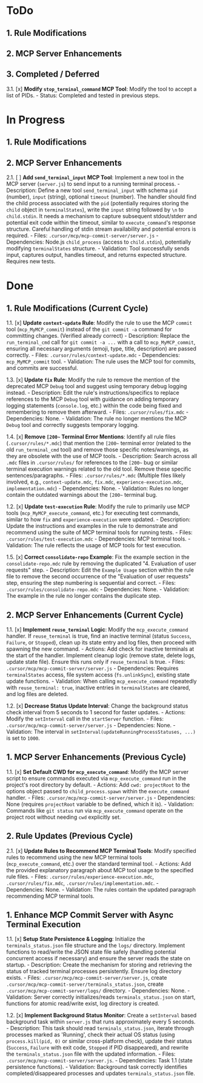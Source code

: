 # ToDo

## 1. Rule Modifications

## 2. MCP Server Enhancements

## 3. Completed / Deferred

3.1. [x] **Modify `stop_terminal_command` MCP Tool**: Modify the tool to accept a list of PIDs.
    - Status: Completed and tested in previous steps.

# In Progress

## 1. Rule Modifications

## 2. MCP Server Enhancements

2.1. [ ] **Add `send_terminal_input` MCP Tool**: Implement a new tool in the MCP server (`server.js`) to send input to a running terminal process.
    - Description: Define a new tool `send_terminal_input` with schema `pid` (number), `input` (string), optional `timeout` (number). The handler should find the child process associated with the `pid` (potentially requires storing the `child` object in `terminalStates`), write the `input` string followed by `\n` to `child.stdin`. It needs a mechanism to capture subsequent stdout/stderr and potential exit code within the timeout, similar to `execute_command`'s response structure. Careful handling of stdin stream availability and potential errors is required.
    - Files: `.cursor/mcp/mcp-commit-server/server.js`
    - Dependencies: Node.js `child_process` (access to `child.stdin`), potentially modifying `terminalStates` structure.
    - Validation: Tool successfully sends input, captures output, handles timeout, and returns expected structure. Requires new tests.

# Done

## 1. Rule Modifications (Current Cycle)

1.1. [x] **Update `context-update` Rule**: Modify the rule to use the MCP `commit` tool (`mcp_MyMCP_commit`) instead of the `git commit -a` command for committing changes. (Verified already correct)
    - Description: Replace the `run_terminal_cmd` call for `git commit -a ...` with a call to `mcp_MyMCP_commit`, ensuring all necessary arguments (emoji, type, title, description) are passed correctly.
    - Files: `.cursor/rules/context-update.mdc`
    - Dependencies: `mcp_MyMCP_commit` tool.
    - Validation: The rule uses the MCP tool for commits, and commits are successful.

1.3. [x] **Update `fix` Rule**: Modify the rule to remove the mention of the deprecated MCP `Debug` tool and suggest using temporary debug logging instead.
    - Description: Edit the rule's instructions/specifics to replace references to the MCP `Debug` tool with guidance on adding temporary logging statements (`console.log`, etc.) within the code being fixed and remembering to remove them afterward.
    - Files: `.cursor/rules/fix.mdc`
    - Dependencies: None.
    - Validation: The rule no longer mentions the MCP `Debug` tool and correctly suggests temporary logging.

1.4. [x] **Remove `[200~` Terminal Error Mentions**: Identify all rule files (`.cursor/rules/*.mdc`) that mention the `[200~` terminal error (related to the old `run_terminal_cmd` tool) and remove those specific notes/warnings, as they are obsolete with the use of MCP tools.
    - Description: Search across all `.mdc` files in `.cursor/rules/` for references to the `[200~` bug or similar terminal execution warnings related to the old tool. Remove these specific sentences/paragraphs.
    - Files: `.cursor/rules/*.mdc` (Multiple files likely involved, e.g., `context-update.mdc`, `fix.mdc`, `experience-execution.mdc`, `implementation.mdc`)
    - Dependencies: None.
    - Validation: Rules no longer contain the outdated warnings about the `[200~` terminal bug.

1.2. [x] **Update `test-execution` Rule**: Modify the rule to primarily use MCP tools (`mcp_MyMCP_execute_command`, etc.) for executing test commands, similar to how `fix` and `experience-execution` were updated.
    - Description: Update the instructions and examples in the rule to demonstrate and recommend using the suite of MCP terminal tools for running tests.
    - Files: `.cursor/rules/test-execution.mdc`
    - Dependencies: MCP terminal tools.
    - Validation: The rule reflects the usage of MCP tools for test execution.

1.5. [x] **Correct `consolidate-repo` Example**: Fix the example section in the `consolidate-repo.mdc` rule by removing the duplicated "4. Evaluation of user requests" step.
    - Description: Edit the `Example Usage` section within the rule file to remove the second occurrence of the "Evaluation of user requests" step, ensuring the step numbering is sequential and correct.
    - Files: `.cursor/rules/consolidate-repo.mdc`
    - Dependencies: None.
    - Validation: The example in the rule no longer contains the duplicate step.

## 2. MCP Server Enhancements (Current Cycle)

1.1. [x] **Implement `reuse_terminal` Logic**: Modify the `mcp_execute_command` handler. If `reuse_terminal` is true, find an inactive terminal (status `Success`, `Failure`, or `Stopped`), clean up its state entry and log files, then proceed with spawning the new command.
    - Actions: Add check for inactive terminals at the start of the handler. Implement cleanup logic (remove state, delete logs, update state file). Ensure this runs only if `reuse_terminal` is true.
    - Files: `.cursor/mcp/mcp-commit-server/server.js`
    - Dependencies: Requires `terminalStates` access, file system access (`fs.unlinkSync`), existing state update functions.
    - Validation: When calling `mcp_execute_command` repeatedly with `reuse_terminal: true`, inactive entries in `terminalStates` are cleared, and log files are deleted.

1.2. [x] **Decrease Status Update Interval**: Change the background status check interval from 5 seconds to 1 second for faster updates.
    - Actions: Modify the `setInterval` call in the `startServer` function.
    - Files: `.cursor/mcp/mcp-commit-server/server.js`
    - Dependencies: None.
    - Validation: The interval in `setInterval(updateRunningProcessStatuses, ...)` is set to `1000`.

## 1. MCP Server Enhancements (Previous Cycle)

1.1. [x] **Set Default CWD for `mcp_execute_command`**: Modify the MCP server script to ensure commands executed via `mcp_execute_command` run in the project's root directory by default.
    - Actions: Add `cwd: projectRoot` to the options object passed to `child_process.spawn` within the `execute_command` handler.
    - Files: `.cursor/mcp/mcp-commit-server/server.js`
    - Dependencies: None (requires `projectRoot` variable to be defined, which it is).
    - Validation: Commands like `git status` run via `mcp_execute_command` operate on the project root without needing `cwd` explicitly set.

## 2. Rule Updates (Previous Cycle)

2.1. [x] **Update Rules to Recommend MCP Terminal Tools**: Modify specified rules to recommend using the new MCP terminal tools (`mcp_execute_command`, etc.) over the standard terminal tool.
    - Actions: Add the provided explanatory paragraph about MCP tool usage to the specified rule files.
    - Files: `.cursor/rules/experience-execution.mdc`, `.cursor/rules/fix.mdc`, `.cursor/rules/implementation.mdc`.
    - Dependencies: None.
    - Validation: The rules contain the updated paragraph recommending MCP terminal tools.

## 1. Enhance MCP Commit Server with Async Terminal Execution
1.1. [x] **Setup State Persistence & Logging**: Initialize the `terminals_status.json` file structure and the `logs/` directory. Implement functions to read/write the JSON state file safely (handling potential concurrent access if necessary) and ensure the server reads the state on startup.
    - Description: Create the mechanism for storing and retrieving the status of tracked terminal processes persistently. Ensure log directory exists.
    - Files: `.cursor/mcp/mcp-commit-server/server.js`, create `.cursor/mcp/mcp-commit-server/terminals_status.json`, create `.cursor/mcp/mcp-commit-server/logs/` directory.
    - Dependencies: None.
    - Validation: Server correctly initializes/reads `terminals_status.json` on start, functions for atomic read/write exist, log directory is created.

1.2. [x] **Implement Background Status Monitor**: Create a `setInterval` based background task within `server.js` that runs approximately every 5 seconds.
    - Description: This task should read `terminals_status.json`, iterate through processes marked as 'Running', check their actual OS status (using `process.kill(pid, 0)` or similar cross-platform check), update their status (`Success`, `Failure` with exit code, `Stopped` if PID disappeared), and rewrite the `terminals_status.json` file with the updated information.
    - Files: `.cursor/mcp/mcp-commit-server/server.js`.
    - Dependencies: Task 1.1 (state persistence functions).
    - Validation: Background task correctly identifies completed/disappeared processes and updates `terminals_status.json` file.